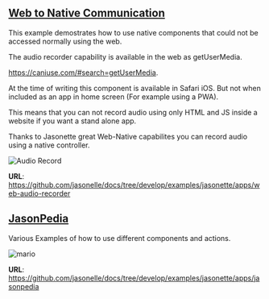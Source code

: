 ## [Web to Native Communication](https://github.com/jasonelle/docs/tree/develop/examples/jasonette/apps/web-audio-recorder)

This example demostrates how to use native components that could not be accessed normally using the web.

The audio recorder capability is available in the web as getUserMedia.

https://caniuse.com/#search=getUserMedia.

At the time of writing this component is available in Safari iOS. But not when included as an app in home screen (For example using a PWA).

This means that you can not record audio using only HTML and JS inside a website if you want a stand alone app.

Thanks to Jasonette great Web-Native capabilites you can record audio using a native controller.

![Audio Record](https://user-images.githubusercontent.com/292738/60775600-9131ca80-a0f2-11e9-8628-23c848a78d8b.png ':size=300')

**URL**: https://github.com/jasonelle/docs/tree/develop/examples/jasonette/apps/web-audio-recorder

## [JasonPedia](https://github.com/jasonelle/docs/tree/develop/examples/jasonette/apps/jasonpedia)

Various Examples of how to use different components and actions.

![mario](https://raw.githubusercontent.com/jasonelle/docs/develop/examples/jasonette/apps/jasonpedia/assets/screen1.png ':size=300')

**URL**: https://github.com/jasonelle/docs/tree/develop/examples/jasonette/apps/jasonpedia
